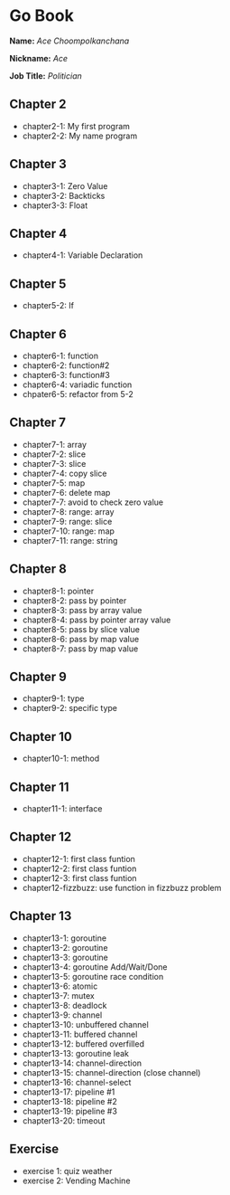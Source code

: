 # Go Book

**Name:** *Ace Choompolkanchana*

**Nickname:** *Ace*

**Job Title:** *Politician*

## Chapter 2

* chapter2-1: My first program
* chapter2-2: My name program

## Chapter 3

* chapter3-1: Zero Value
* chapter3-2: Backticks
* chapter3-3: Float

## Chapter 4

* chapter4-1: Variable Declaration

## Chapter 5

* chapter5-2: If


## Chapter 6

* chapter6-1: function
* chapter6-2: function#2
* chapter6-3: function#3
* chapter6-4: variadic function
* chpater6-5: refactor from 5-2

## Chapter 7

* chapter7-1: array
* chapter7-2: slice
* chapter7-3: slice
* chapter7-4: copy slice
* chapter7-5: map
* chapter7-6: delete map
* chapter7-7: avoid to check zero value
* chapter7-8: range: array
* chapter7-9: range: slice
* chapter7-10: range: map
* chapter7-11: range: string

## Chapter 8

* chapter8-1: pointer
* chapter8-2: pass by pointer
* chapter8-3: pass by array value
* chapter8-4: pass by pointer array value
* chapter8-5: pass by slice value
* chapter8-6: pass by map value
* chapter8-7: pass by map value

## Chapter 9

* chapter9-1: type
* chapter9-2: specific type

## Chapter 10

* chapter10-1: method

## Chapter 11

* chapter11-1: interface

## Chapter 12

* chapter12-1: first class funtion
* chapter12-2: first class funtion
* chapter12-3: first class funtion
* chapter12-fizzbuzz: use function in fizzbuzz problem

## Chapter 13

* chapter13-1: goroutine
* chapter13-2: goroutine
* chapter13-3: goroutine
* chapter13-4: goroutine Add/Wait/Done
* chapter13-5: goroutine race condition
* chapter13-6: atomic
* chapter13-7: mutex
* chapter13-8: deadlock
* chapter13-9: channel
* chapter13-10: unbuffered channel
* chapter13-11: buffered channel
* chapter13-12: buffered overfilled
* chapter13-13: goroutine leak
* chapter13-14: channel-direction
* chapter13-15: channel-direction (close channel)
* chapter13-16: channel-select
* chapter13-17: pipeline #1
* chapter13-18: pipeline #2
* chapter13-19: pipeline #3
* chapter13-20: timeout

## Exercise

* exercise 1: quiz weather 
* exercise 2: Vending Machine
